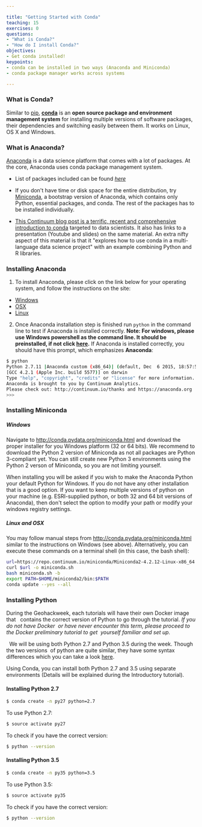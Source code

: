 ```yaml
---

title: "Getting Started with Conda"
teaching: 15
exercises: 0
questions:
- "What is Conda?"
- "How do I install Conda?" 
objectives:
- Get conda installed!
keypoints:
- conda can be installed in two ways (Anaconda and Miniconda)
- conda package manager works across systems

---
```


### What is Conda?
Similar to [pip](https://pypi.python.org/pypi/pip), [**conda**](http://conda.pydata.org/docs/) is an **open source package and environment management system** for installing multiple versions of software packages, their dependencies and switching easily between them. It works on Linux, OS X and Windows.

### What is Anaconda?
[Anaconda](https://www.continuum.io/why-anaconda) is a data science platform that comes with a lot of packages. At the core, Anaconda uses conda package management system.

- List of packages included can be found [*here*](https://docs.continuum.io/anaconda/pkg-docs)

- If you don't have time or disk space for the entire distribution, try [Miniconda](http://conda.pydata.org/miniconda.html), a bootstrap version of Anaconda, which contains only Python, essential packages, and conda. The rest of the packages has to be installed individually.

- [This Continuum blog post is a terrific, recent and comprehensive introduction to conda](http://www.continuum.io/blog/conda-data-science) targeted to data scientists. It also has links to a presentation (Youtube and slides) on the same material. An extra nifty aspect of this material is that it "explores how to use conda in a multi-language data science project" with an example combining Python and R libraries.

### Installing Anaconda

1. To install Anaconda, please click on the link below for your operating system, and follow the instructions on the site:
  - [Windows](https://www.continuum.io/downloads#windows)
  - [OSX](https://www.continuum.io/downloads#osx)
  - [Linux](https://www.continuum.io/downloads#linux)
2. Once Anaconda installation step is finished run `python` in the command line to test if Anaconda is installed correctly. **Note: For windows, please use Windows powershell as the command line. It should be preinstalled, if not click [here](https://msdn.microsoft.com/en-us/powershell/scripting/setup/installing-windows-powershell).**
If Anaconda is installed correctly, you should have this prompt, which emphasizes **Anaconda**:

```bash
$ python
Python 2.7.11 |Anaconda custom (x86_64)| (default, Dec  6 2015, 18:57:58)
[GCC 4.2.1 (Apple Inc. build 5577)] on darwin
Type "help", "copyright", "credits" or "license" for more information.
Anaconda is brought to you by Continuum Analytics.
Please check out: http://continuum.io/thanks and https://anaconda.org
>>>
```

### Installing Miniconda

##### Windows
Navigate to http://conda.pydata.org/miniconda.html and download the proper installer for you Windows platform (32 or 64 bits).
We recommend to download the Python 2 version of Miniconda as not all packages are Python 3-compliant yet.  You can still create new Python 3 environments using the Python 2 verson of Miniconda, so you are not limiting yourself.

When installing you will be asked if you wish to make the Anaconda Python your default Python for Windows.
If you do not have any other installation that is a good option.  If you want to keep multiple versions of python on your machine (e.g. ESRI-supplied python, or both 32 and 64 bit versions of Anaconda), then don't select the option to modify your path or modify your windows registry settings.

##### Linux and OSX
You may follow manual steps from http://conda.pydata.org/miniconda.html similar to the instructions on Windows (see above). Alternatively, you can execute these commands on a terminal shell (in this case, the bash shell):

```bash
url=https://repo.continuum.io/miniconda/Miniconda2-4.2.12-Linux-x86_64.sh
curl $url -o miniconda.sh
bash miniconda.sh -b
export PATH=$HOME/miniconda2/bin:$PATH
conda update --yes --all
```

### Installing Python
During the Geohackweek, each tutorials will have their own Docker image that  
contains the correct version of Python to go through the tutorial. 
*If you do not have Docker  or have never encounter this term, 
please proceed to the Docker preliminary tutorial to get  yourself familiar 
and set up.*

  We will be using both Python 2.7 and Python 3.5 during the week. 
Though the two versions  of python are quite similar, they have some syntax 
differences which you can take a look [here](http://sebastianraschka.com/Articles/2014_python_2_3_key_diff.html). 

Using Conda, you can install both Python 2.7 and 3.5 using separate environments 
(Details will be explained during the Introductory tutorial).

#### Installing Python 2.7

``` bash
$ conda create -n py27 python=2.7
```

To use Python 2.7: 

``` bash
$ source activate py27
```

To check if you have the correct version:
 
``` bash
$ python --version
```


#### Installing Python 3.5

``` bash
$ conda create -n py35 python=3.5
```

To use Python 3.5: 

``` bash
$ source activate py35
```

To check if you have the correct version: 

``` bash
$ python --version
```
